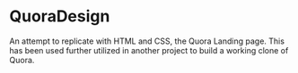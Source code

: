 # QuoraDesign
An attempt to replicate with HTML and CSS, the Quora Landing page. This has been used further utilized in another project to build a working clone of Quora.
